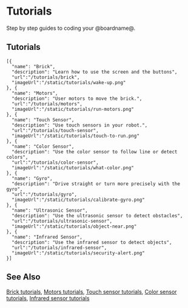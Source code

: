 # Tutorials

Step by step guides to coding your @boardname@.

## Tutorials

```codecard
[{
  "name": "Brick",
  "description": "Learn how to use the screen and the buttons",
  "url":"/tutorials/brick",
  "imageUrl":"/static/tutorials/wake-up.png"
}, {
  "name": "Motors",
  "description": "User motors to move the brick.",
  "url":"/tutorials/motors",
  "imageUrl":"/static/tutorials/run-motors.png"
}, {
  "name": "Touch Sensor",
  "description": "Use touch sensors in your robot.",
  "url":"/tutorials/touch-sensor",
  "imageUrl":"/static/tutorials/touch-to-run.png"
}, {
  "name": "Color Sensor",
  "description": "Use the color sensor to follow line or detect colors",
  "url":"/tutorials/color-sensor",
  "imageUrl":"/static/tutorials/what-color.png"
}, {
  "name": "Gyro",
  "description": "Drive straight or turn more precisely with the gyro",
  "url":"/tutorials/gyro",
  "imageUrl":"/static/tutorials/calibrate-gyro.png"
}, {
  "name": "Ultrasonic Sensor",
  "description": "Use the ultrasonic sensor to detect obstacles",
  "url":"/tutorials/ultrasonic-sensor",
  "imageUrl":"/static/tutorials/object-near.png"
}, {
  "name": "Infrared Sensor",
  "description": "Use the infrared sensor to detect objects",
  "url":"/tutorials/infrared-sensor",
  "imageUrl":"/static/tutorials/security-alert.png"
}]
```

## See Also

[Brick tutorials](/tutorials/brick),
[Motors tutorials](/tutorials/motors),
[Touch sensor tutorials](/tutorials/touch-sensor),
[Color sensor tutorials](/tutorials/color-sensor),
[Infrared sensor tutorials](/tutorials/infrared-sensor)
